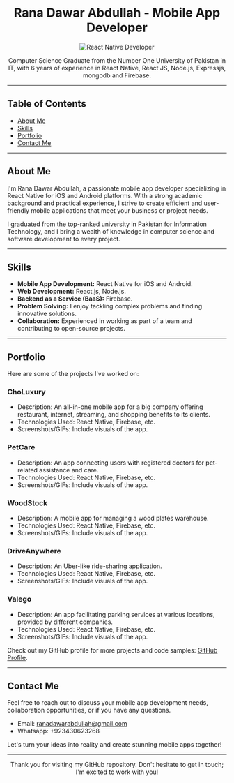 <h1 align="center">Rana Dawar Abdullah - Mobile App Developer</h1>

<div align="center">
  <img src="[your-profile-picture-url.jpg](https://www.google.com/url?sa=i&url=https%3A%2F%2Fwww.pinterest.com%2Fpin%2F640566746979743049%2F&psig=AOvVaw2uj2gce0NZYI3SFqJu0gLX&ust=1695425858318000&source=images&cd=vfe&opi=89978449&ved=0CBAQjRxqFwoTCJDu7dHvvIEDFQAAAAAdAAAAABAE)" alt="React Native Developer">
</div>


<p align="center">
  Computer Science Graduate from the Number One University of Pakistan in IT, with 6 years of experience in React Native, React JS, Node.js, Expressjs, mongodb and Firebase.
</p>

---

## Table of Contents

- [About Me](#about-me)
- [Skills](#skills)
- [Portfolio](#portfolio)
- [Contact Me](#contact-me)

---

## About Me

I'm Rana Dawar Abdullah, a passionate mobile app developer specializing in React Native for iOS and Android platforms. With a strong academic background and practical experience, I strive to create efficient and user-friendly mobile applications that meet your business or project needs.

I graduated from the top-ranked university in Pakistan for Information Technology, and I bring a wealth of knowledge in computer science and software development to every project.

---

## Skills

- **Mobile App Development:** React Native for iOS and Android.
- **Web Development:** React.js, Node.js.
- **Backend as a Service (BaaS):** Firebase.
- **Problem Solving:** I enjoy tackling complex problems and finding innovative solutions.
- **Collaboration:** Experienced in working as part of a team and contributing to open-source projects.

---

## Portfolio

Here are some of the projects I've worked on:

### ChoLuxury

- Description: An all-in-one mobile app for a big company offering restaurant, internet, streaming, and shopping benefits to its clients.
- Technologies Used: React Native, Firebase, etc.
- Screenshots/GIFs: Include visuals of the app.

### PetCare

- Description: An app connecting users with registered doctors for pet-related assistance and care.
- Technologies Used: React Native, Firebase, etc.
- Screenshots/GIFs: Include visuals of the app.

### WoodStock

- Description: A mobile app for managing a wood plates warehouse.
- Technologies Used: React Native, Firebase, etc.
- Screenshots/GIFs: Include visuals of the app.

### DriveAnywhere

- Description: An Uber-like ride-sharing application.
- Technologies Used: React Native, Firebase, etc.
- Screenshots/GIFs: Include visuals of the app.

### Valego

- Description: An app facilitating parking services at various locations, provided by different companies.
- Technologies Used: React Native, Firebase, etc.
- Screenshots/GIFs: Include visuals of the app.

Check out my GitHub profile for more projects and code samples: [GitHub Profile](www.github.com/ranadawar).

---

## Contact Me

Feel free to reach out to discuss your mobile app development needs, collaboration opportunities, or if you have any questions.

- Email: ranadawarabdullah@gmail.com
- Whatsapp: +923430623268

Let's turn your ideas into reality and create stunning mobile apps together!

---

<p align="center">
  Thank you for visiting my GitHub repository. Don't hesitate to get in touch; I'm excited to work with you!
</p>
